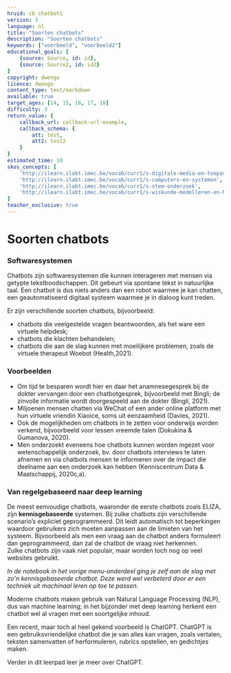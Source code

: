 ```yaml
---
hruid: cb_chatbot1
version: 3
language: nl
title: "Soorten chatbots"
description: "Soorten chatbots"
keywords: ["voorbeeld", "voorbeeld2"]
educational_goals: [
    {source: Source, id: id}, 
    {source: Source2, id: id2}
]
copyright: dwengo
licence: dwengo
content_type: text/markdown
available: true
target_ages: [14, 15, 16, 17, 18]
difficulty: 3
return_value: {
    callback_url: callback-url-example,
    callback_schema: {
        att: test,
        att2: test2
    }
}
estimated_time: 10
skos_concepts: [
    'http://ilearn.ilabt.imec.be/vocab/curr1/s-digitale-media-en-toepassingen', 
    'http://ilearn.ilabt.imec.be/vocab/curr1/s-computers-en-systemen', 
    'http://ilearn.ilabt.imec.be/vocab/curr1/s-stem-onderzoek', 
    'http://ilearn.ilabt.imec.be/vocab/curr1/s-wiskunde-modelleren-en-heuristiek'
]
teacher_exclusive: true
---
```


# Soorten chatbots

### Softwaresystemen
Chatbots zijn softwaresystemen die kunnen interageren met mensen via getypte tekstboodschappen. Dit gebeurt via spontane tekst in natuurlijke taal. Een chatbot
is dus niets anders dan een robot waarmee je kan chatten, een geautomatiseerd digitaal systeem waarmee je in dialoog kunt treden.

Er zijn verschillende soorten chatbots, bijvoorbeeld:<br>
- chatbots die veelgestelde vragen beantwoorden, als het ware een virtuele helpdesk;
- chatbots die klachten behandelen;
- chatbots die aan de slag kunnen met moeilijkere problemen, zoals de virtuele therapeut Woebot (Health,2021).

### Voorbeelden
- Om tijd te besparen wordt hier en daar het anamnesegesprek bij de dokter vervangen door een chatbotgesprek, bijvoorbeeld met Bingli; de zinvolle informatie wordt doorgespeeld aan de dokter (Bingli, 2021).
- Miljoenen mensen chatten via WeChat of een ander online platform met hun virtuele vriendin Xiaoice, soms uit eenzaamheid (Davies, 2021).
- Ook de mogelijkheden om chatbots in te zetten voor onderwijs worden verkend, bijvoorbeeld voor lessen vreemde talen (Dokukina & Gumanova, 2020).
- Men onderzoekt eveneens hoe chatbots kunnen worden ingezet voor wetenschappelijk onderzoek, bv. door chatbots interviews te laten afnemen en via chatbots mensen te informeren over de impact die deelname aan een onderzoek kan hebben (Kenniscentrum Data & Maatschappij, 2020c,a).


### Van regelgebaseerd naar deep learning
De meest eenvoudige chatbots, waaronder de eerste chatbots zoals ELIZA, zijn **kennisgebaseerde** systemen. Bij zulke chatbots zijn verschillende scenario’s expliciet geprogrammeerd. Dit leidt automatisch tot beperkingen waardoor gebruikers zich moeten aanpassen aan de limieten van het systeem. Bijvoorbeeld als men een vraag aan de chatbot anders formuleert dan geprogrammeerd, dan zal de chatbot de vraag niet herkennen.<br>
Zulke chatbots zijn vaak niet populair, maar worden toch nog op veel websites gebruikt.

*In de notebook in het vorige menu-onderdeel ging je zelf aan de slag met zo'n kennisgebaseerde chatbot. Deze werd wel verbeterd door er een techniek uit machinaal leren op toe te passen.*

Moderne chatbots maken gebruik van Natural Language Processing (NLP), dus van machine learning; in het bijzonder met deep learning herkent een chatbot wel al vragen met een soortgelijke inhoud.

Een recent, maar toch al heel gekend voorbeeld is ChatGPT. ChatGPT is een gebruiksvriendelijke chatbot die je van alles kan vragen, zoals vertalen, teksten samenvatten of herformuleren, rubrics opstellen, en gedichtjes maken.

Verder in dit leerpad leer je meer over ChatGPT. 



